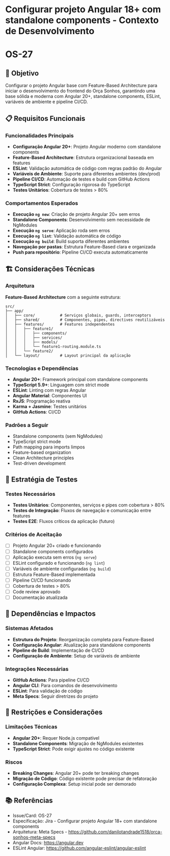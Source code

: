 # Configurar projeto Angular 18+ com standalone components - Contexto de Desenvolvimento

# OS-27

## 🎯 Objetivo

Configurar o projeto Angular base com Feature-Based Architecture para iniciar o desenvolvimento do frontend do Orça Sonhos, garantindo uma base sólida e moderna com Angular 20+, standalone components, ESLint, variáveis de ambiente e pipeline CI/CD.

## 📋 Requisitos Funcionais

### Funcionalidades Principais

- **Configuração Angular 20+**: Projeto Angular moderno com standalone components
- **Feature-Based Architecture**: Estrutura organizacional baseada em features
- **ESLint**: Validação automática de código com regras padrão do Angular
- **Variáveis de Ambiente**: Suporte para diferentes ambientes (dev/prod)
- **Pipeline CI/CD**: Automação de testes e build com GitHub Actions
- **TypeScript Strict**: Configuração rigorosa do TypeScript
- **Testes Unitários**: Cobertura de testes > 80%

### Comportamentos Esperados

- **Execução `ng new`**: Criação de projeto Angular 20+ sem erros
- **Standalone Components**: Desenvolvimento sem necessidade de NgModules
- **Execução `ng serve`**: Aplicação roda sem erros
- **Execução `ng lint`**: Validação automática de código
- **Execução `ng build`**: Build suporta diferentes ambientes
- **Navegação por pastas**: Estrutura Feature-Based clara e organizada
- **Push para repositório**: Pipeline CI/CD executa automaticamente

## 🏗️ Considerações Técnicas

### Arquitetura

**Feature-Based Architecture** com a seguinte estrutura:

```
src/
├── app/
│   ├── core/           # Serviços globais, guards, interceptors
│   ├── shared/         # Componentes, pipes, directives reutilizáveis
│   ├── features/       # Features independentes
│   │   ├── feature1/
│   │   │   ├── components/
│   │   │   ├── services/
│   │   │   ├── models/
│   │   │   └── feature1-routing.module.ts
│   │   └── feature2/
│   └── layout/         # Layout principal da aplicação
```

### Tecnologias e Dependências

- **Angular 20+**: Framework principal com standalone components
- **TypeScript 5.9+**: Linguagem com strict mode
- **ESLint**: Linting com regras Angular
- **Angular Material**: Componentes UI
- **RxJS**: Programação reativa
- **Karma + Jasmine**: Testes unitários
- **GitHub Actions**: CI/CD

### Padrões a Seguir

- Standalone components (sem NgModules)
- TypeScript strict mode
- Path mapping para imports limpos
- Feature-based organization
- Clean Architecture principles
- Test-driven development

## 🧪 Estratégia de Testes

### Testes Necessários

- **Testes Unitários**: Componentes, serviços e pipes com cobertura > 80%
- **Testes de Integração**: Fluxos de navegação e comunicação entre features
- **Testes E2E**: Fluxos críticos da aplicação (futuro)

### Critérios de Aceitação

- [ ] Projeto Angular 20+ criado e funcionando
- [ ] Standalone components configurados
- [ ] Aplicação executa sem erros (`ng serve`)
- [ ] ESLint configurado e funcionando (`ng lint`)
- [ ] Variáveis de ambiente configuradas (`ng build`)
- [ ] Estrutura Feature-Based implementada
- [ ] Pipeline CI/CD funcionando
- [ ] Cobertura de testes > 80%
- [ ] Code review aprovado
- [ ] Documentação atualizada

## 🔗 Dependências e Impactos

### Sistemas Afetados

- **Estrutura do Projeto**: Reorganização completa para Feature-Based
- **Configuração Angular**: Atualização para standalone components
- **Pipeline de Build**: Implementação de CI/CD
- **Configuração de Ambiente**: Setup de variáveis de ambiente

### Integrações Necessárias

- **GitHub Actions**: Para pipeline CI/CD
- **Angular CLI**: Para comandos de desenvolvimento
- **ESLint**: Para validação de código
- **Meta Specs**: Seguir diretrizes do projeto

## 🚧 Restrições e Considerações

### Limitações Técnicas

- **Angular 20+**: Requer Node.js compatível
- **Standalone Components**: Migração de NgModules existentes
- **TypeScript Strict**: Pode exigir ajustes no código existente

### Riscos

- **Breaking Changes**: Angular 20+ pode ter breaking changes
- **Migração de Código**: Código existente pode precisar de refatoração
- **Configuração Complexa**: Setup inicial pode ser demorado

## 📚 Referências

- Issue/Card: OS-27
- Especificação: Jira - Configurar projeto Angular 18+ com standalone components
- Arquitetura: Meta Specs - https://github.com/danilotandrade1518/orca-sonhos-meta-specs
- Angular Docs: https://angular.dev
- ESLint Angular: https://github.com/angular-eslint/angular-eslint

